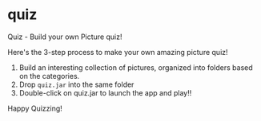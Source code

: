 # quiz
Quiz - Build your own Picture quiz!

Here's the 3-step process to make your own amazing picture quiz!

 1. Build an interesting collection of pictures, organized into folders based on the categories.
 2. Drop `quiz.jar` into the same folder
 3. Double-click on quiz.jar to launch the app and play!!
 
Happy Quizzing!
